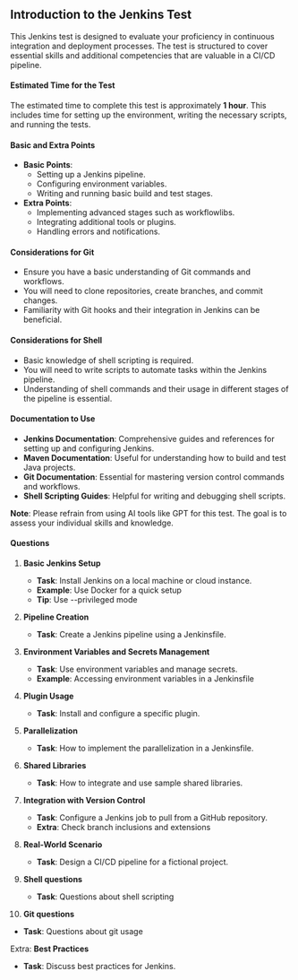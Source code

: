 ## Introduction to the Jenkins Test

This Jenkins test is designed to evaluate your proficiency in continuous integration and deployment processes. The test is structured to cover essential skills and additional competencies that are valuable in a CI/CD pipeline.

#### Estimated Time for the Test
The estimated time to complete this test is approximately **1 hour**. This includes time for setting up the environment, writing the necessary scripts, and running the tests.

#### Basic and Extra Points
- **Basic Points**:
  - Setting up a Jenkins pipeline.
  - Configuring environment variables.
  - Writing and running basic build and test stages.
- **Extra Points**:
  - Implementing advanced stages such as workflowlibs.
  - Integrating additional tools or plugins.
  - Handling errors and notifications.

#### Considerations for Git
- Ensure you have a basic understanding of Git commands and workflows.
- You will need to clone repositories, create branches, and commit changes.
- Familiarity with Git hooks and their integration in Jenkins can be beneficial.

#### Considerations for Shell
- Basic knowledge of shell scripting is required.
- You will need to write scripts to automate tasks within the Jenkins pipeline.
- Understanding of shell commands and their usage in different stages of the pipeline is essential.

#### Documentation to Use
- **Jenkins Documentation**: Comprehensive guides and references for setting up and configuring Jenkins.
- **Maven Documentation**: Useful for understanding how to build and test Java projects.
- **Git Documentation**: Essential for mastering version control commands and workflows.
- **Shell Scripting Guides**: Helpful for writing and debugging shell scripts.

**Note**: Please refrain from using AI tools like GPT for this test. The goal is to assess your individual skills and knowledge.

#### Questions
1. **Basic Jenkins Setup**
   - **Task**: Install Jenkins on a local machine or cloud instance.
   - **Example**: Use Docker for a quick setup
   - **Tip**: Use --privileged mode

2. **Pipeline Creation**
   - **Task**: Create a Jenkins pipeline using a Jenkinsfile.

3. **Environment Variables and Secrets Management**
   - **Task**: Use environment variables and manage secrets.
   - **Example**: Accessing environment variables in a Jenkinsfile

4. **Plugin Usage**
   - **Task**: Install and configure a specific plugin.

5. **Parallelization**
   - **Task**: How to implement the parallelization in a Jenkinsfile.

6. **Shared Libraries**
   - **Task**: How to integrate and use sample shared libraries.

7. **Integration with Version Control**
   - **Task**: Configure a Jenkins job to pull from a GitHub repository.
   - **Extra**: Check branch inclusions and extensions

8. **Real-World Scenario**
   - **Task**: Design a CI/CD pipeline for a fictional project.

9. **Shell questions**
   - **Task**: Questions about shell scripting

10. **Git questions**
   - **Task**: Questions about git usage

Extra: **Best Practices**
   - **Task**: Discuss best practices for Jenkins.
